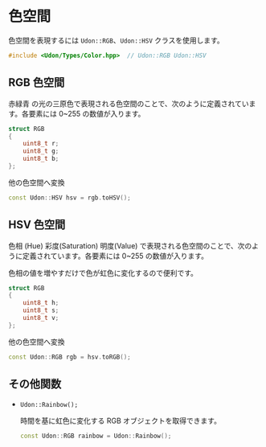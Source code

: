 # 色空間

色空間を表現するには `Udon::RGB`、`Udon::HSV` クラスを使用します。

```cpp
#include <Udon/Types/Color.hpp>  // Udon::RGB Udon::HSV
```

## RGB 色空間

赤緑青 の光の三原色で表現される色空間のことで、次のように定義されています。各要素には 0~255 の数値が入ります。

```cpp
struct RGB
{
    uint8_t r;
    uint8_t g;
    uint8_t b;
};
```

他の色空間へ変換

```cpp
const Udon::HSV hsv = rgb.toHSV();
```

## HSV 色空間

色相 (Hue) 彩度(Saturation) 明度(Value) で表現される色空間のことで、次のように定義されています。各要素には 0~255 の数値が入ります。

色相の値を増やすだけで色が虹色に変化するので便利です。

```cpp
struct RGB
{
    uint8_t h;
    uint8_t s;
    uint8_t v;
};
```

他の色空間へ変換

```cpp
const Udon::RGB rgb = hsv.toRGB();
```

## その他関数

- `Udon::Rainbow();`

  時間を基に虹色に変化する RGB オブジェクトを取得できます。

  ```cpp
  const Udon::RGB rainbow = Udon::Rainbow();
  ```
